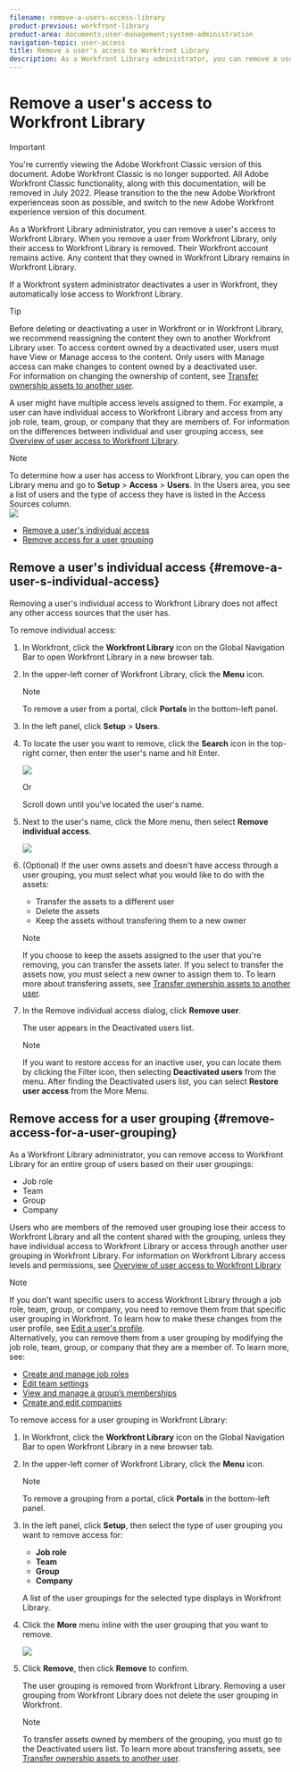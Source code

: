 ```yaml
---
filename: remove-a-users-access-library
product-previous: workfront-library
product-area: documents;user-management;system-administration
navigation-topic: user-access
title: Remove a user's access to Workfront Library
description: As a Workfront Library administrator, you can remove a user's access to Workfront Library. When you remove a user from Workfront Library, only their access to Workfront Library is removed. Their Workfront account remains active. Any content that they owned in Workfront Library remains in Workfront Library.
---
```


# Remove a user's access to Workfront Library

>[!IMPORTANT]
>
>You're currently viewing the Adobe Workfront Classic version of this document. Adobe Workfront Classic is no longer supported. All Adobe Workfront Classic functionality, along with this documentation, will be removed in July 2022. Please transition to the the new Adobe Workfront experienceas soon as possible, and switch to the new Adobe Workfront experience version of this document.

As a Workfront Library administrator, you can remove a user's access to Workfront Library. When you remove a user from Workfront Library, only their access to Workfront Library is removed. Their Workfront account remains active. Any content that they owned in Workfront Library remains in Workfront Library.

If a Workfront system administrator deactivates a user in Workfront, they automatically lose access to Workfront Library.

>[!TIP]
>
>Before deleting or deactivating a user in Workfront or in Workfront Library, we recommend reassigning the content they own to another Workfront Library user. To access content owned by a deactivated user, users must have View or Manage access to the content. Only users with Manage access can make changes to content owned by a deactivated user.  
>For information on changing the ownership of content, see [Transfer ownership assets to another user](../../../workfront-library/administration-and-setup/manage-assets/transfer-ownership-to-others.md).

A user might have multiple access levels assigned to them. For example, a user can have individual access to Workfront Library and access from any job role, team, group, or company that they are members of. For information on the differences between individual and user grouping access, see [Overview of user access to Workfront Library](../../../workfront-library/administration-and-setup/user-access/user-access-overview.md).

>[!NOTE]
>
>To determine how a user has access to Workfront Library, you can open the Library menu and go to **Setup** > **Access** > **Users**. In the Users area, you see a list of users and the type of access they have is listed in the Access Sources column.  
>![](assets/access-sources-column-350x274.png)

* [Remove a user's individual access](#remove-a-user-s-individual-access) 
* [Remove access for a user grouping](#remove-access-for-a-user-grouping)

## Remove a user's individual access {#remove-a-user-s-individual-access}

Removing a user's individual access to Workfront Library does not affect any other access sources that the user has.

To remove individual access:

1. In Workfront, click the **Workfront Library** icon on the Global Navigation Bar to open Workfront Library in a new browser tab.
1. In the upper-left corner of Workfront Library, click the **Menu** icon.

   >[!NOTE]
   >
   >To remove a user from a portal, click **Portals** in the bottom-left panel.

1. In the left panel, click **Setup** > **Users**.
1. To locate the user you want to remove, click the **Search** icon in the top-right corner, then enter the user's name and hit Enter.

   ![](assets/search-icon-for-users-350x144.png)

   Or

   Scroll down until you've located the user's name.

1. Next to the user's name, click the More menu, then select **Remove individual access**.

   ![](assets/remove-individual-access-selection-350x173.png)

1. (Optional) If the user owns assets and doesn't have access through a user grouping, you must select what you would like to do with the assets:

   * Transfer the assets to a different user
   * Delete the assets
   * Keep the assets without transfering them to a new owner

   >[!NOTE]
   >
   >If you choose to keep the assets assigned to the user that you're removing, you can transfer the assets later. If you select to transfer the assets now, you must select a new owner to assign them to. To learn more about transfering assets, see [Transfer ownership assets to another user](../../../workfront-library/administration-and-setup/manage-assets/transfer-ownership-to-others.md).

1. In the Remove individual access dialog, click **Remove user**.

   The user appears in the Deactivated users list.

   >[!NOTE]
   >
   >If you want to restore access for an inactive user, you can locate them by clicking the Filter icon, then selecting **Deactivated users** from the menu. After finding the Deactivated users list, you can select **Restore user access** from the More Menu.

## Remove access for a user grouping {#remove-access-for-a-user-grouping}

As a Workfront Library administrator, you can remove access to Workfront Library for an entire group of users based on their user groupings:

* Job role
* Team
* Group
* Company

Users who are members of the removed user grouping lose their access to Workfront Library and all the content shared with the grouping, unless they have individual access to Workfront Library or access through another user grouping in Workfront Library. For information on Workfront Library access levels and permissions, see [Overview of user access to Workfront Library](../../../workfront-library/administration-and-setup/user-access/user-access-overview.md)

>[!NOTE]
>
>If you don't want specific users to access Workfront Library through a job role, team, group, or company, you need to remove them from that specific user grouping in Workfront. To learn how to make these changes from the user profile, see [Edit a user's profile](../../../administration-and-setup/add-users/create-and-manage-users/edit-a-users-profile.md).  
>Alternatively, you can remove them from a user grouping by modifying the job role, team, group, or company that they are a member of. To learn more, see:  
>
>* [Create and manage job roles](../../../administration-and-setup/set-up-workfront/organizational-setup/create-manage-job-roles.md)
>* [Edit team settings](../../../people-teams-and-groups/create-and-manage-teams/edit-team-settings.md)
>* [View and manage a group’s memberships](../../../administration-and-setup/manage-groups/create-and-manage-groups/view-and-manage-a-groups-memberships.md)
>* [Create and edit companies](../../../administration-and-setup/set-up-workfront/organizational-setup/create-and-edit-companies.md)
>

To remove access for a user grouping in Workfront Library:

1. In Workfront, click the **Workfront Library** icon on the Global Navigation Bar to open Workfront Library in a new browser tab.
1. In the upper-left corner of Workfront Library, click the **Menu** icon.

   >[!NOTE]
   >
   >To remove a grouping from a portal, click **Portals** in the bottom-left panel.

1. In the left panel, click **Setup**, then select the type of user grouping you want to remove access for:

   * **Job role** 
   * **Team** 
   * **Group** 
   * **Company**

   A list of the user groupings for the selected type displays in Workfront Library.

1. Click the **More** menu inline with the user grouping that you want to remove.

   ![](assets/remove-grouping-library-350x169.png)

1. Click **Remove**, then click **Remove** to confirm.

   The user grouping is removed from Workfront Library. Removing a user grouping from Workfront Library does not delete the user grouping in Workfront.

   >[!NOTE]
   >
   >To transfer assets owned by members of the grouping, you must go to the Deactivated users list. To learn more about transfering assets, see [Transfer ownership assets to another user](../../../workfront-library/administration-and-setup/manage-assets/transfer-ownership-to-others.md).

